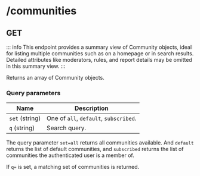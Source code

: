 # /communities

## GET

::: info
This endpoint provides a summary view of Community objects, ideal for listing multiple communities such as on a homepage or in search results. Detailed attributes like moderators, rules, and report details may be omitted in this summary view.
:::

Returns an array of Community objects.

### Query parameters

| Name           | Description                            |
| -------------- | -------------------------------------- |
| `set` (string) | One of `all`, `default`, `subscribed`. |
| `q` (string)   | Search query.                          |

The query parameter `set=all` returns all communities available. And `default` returns the list of default communities, and `subscribed` returns the list of communities the authenticated user is a member of.

If `q=` is set, a matching set of communities is returned.
